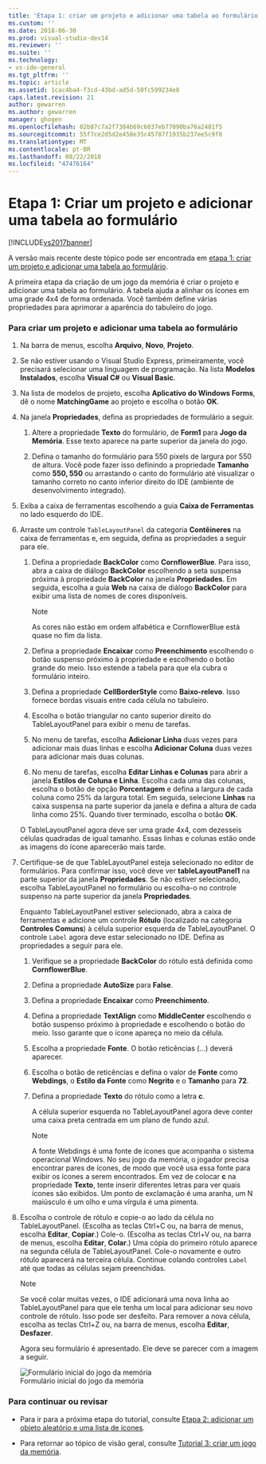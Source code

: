 ```yaml
---
title: 'Etapa 1: criar um projeto e adicionar uma tabela ao formulário | Microsoft Docs'
ms.custom: ''
ms.date: 2018-06-30
ms.prod: visual-studio-dev14
ms.reviewer: ''
ms.suite: ''
ms.technology:
- vs-ide-general
ms.tgt_pltfrm: ''
ms.topic: article
ms.assetid: 1cac4ba4-f3cd-43bd-ad5d-50fc599234e8
caps.latest.revision: 21
author: gewarren
ms.author: gewarren
manager: ghogen
ms.openlocfilehash: 02b87c7a2f7384b69c6037eb77090ba76a2481f5
ms.sourcegitcommit: 55f7ce2d5d2e458e35c45787f1935b237ee5c9f8
ms.translationtype: MT
ms.contentlocale: pt-BR
ms.lasthandoff: 08/22/2018
ms.locfileid: "47476164"
---
```

# <a name="step-1-create-a-project-and-add-a-table-to-your-form"></a>Etapa 1: Criar um projeto e adicionar uma tabela ao formulário
[!INCLUDE[vs2017banner](../includes/vs2017banner.md)]

A versão mais recente deste tópico pode ser encontrada em [etapa 1: criar um projeto e adicionar uma tabela ao formulário](https://docs.microsoft.com/visualstudio/ide/step-1-create-a-project-and-add-a-table-to-your-form).  
  
A primeira etapa da criação de um jogo da memória é criar o projeto e adicionar uma tabela ao formulário. A tabela ajuda a alinhar os ícones em uma grade 4x4 de forma ordenada. Você também define várias propriedades para aprimorar a aparência do tabuleiro do jogo.  
  
### <a name="to-create-a-project-and-add-a-table-to-your-form"></a>Para criar um projeto e adicionar uma tabela ao formulário  
  
1.  Na barra de menus, escolha **Arquivo**, **Novo**, **Projeto**.  
  
2.  Se não estiver usando o Visual Studio Express, primeiramente, você precisará selecionar uma linguagem de programação. Na lista **Modelos Instalados**, escolha **Visual C#** ou **Visual Basic**.  
  
3.  Na lista de modelos de projeto, escolha **Aplicativo do Windows Forms**, dê o nome **MatchingGame** ao projeto e escolha o botão **OK**.  
  
4.  Na janela **Propriedades**, defina as propriedades de formulário a seguir.  
  
    1.  Altere a propriedade **Texto** do formulário, de **Form1** para **Jogo da Memória**. Esse texto aparece na parte superior da janela do jogo.  
  
    2.  Defina o tamanho do formulário para 550 pixels de largura por 550 de altura. Você pode fazer isso definindo a propriedade **Tamanho** como **550, 550** ou arrastando o canto do formulário até visualizar o tamanho correto no canto inferior direito do IDE (ambiente de desenvolvimento integrado).  
  
5.  Exiba a caixa de ferramentas escolhendo a guia **Caixa de Ferramentas** no lado esquerdo do IDE.  
  
6.  Arraste um controle `TableLayoutPanel` da categoria **Contêineres** na caixa de ferramentas e, em seguida, defina as propriedades a seguir para ele.  
  
    1.  Defina a propriedade **BackColor** como **CornflowerBlue**. Para isso, abra a caixa de diálogo **BackColor** escolhendo a seta suspensa próxima à propriedade **BackColor** na janela **Propriedades**.  Em seguida, escolha a guia **Web** na caixa de diálogo **BackColor** para exibir uma lista de nomes de cores disponíveis.  
  
        > [!NOTE]
        >  As cores não estão em ordem alfabética e CornflowerBlue está quase no fim da lista.  
  
    2.  Defina a propriedade **Encaixar** como **Preenchimento** escolhendo o botão suspenso próximo à propriedade e escolhendo o botão grande do meio. Isso estende a tabela para que ela cubra o formulário inteiro.  
  
    3.  Defina a propriedade **CellBorderStyle** como **Baixo-relevo**. Isso fornece bordas visuais entre cada célula no tabuleiro.  
  
    4.  Escolha o botão triangular no canto superior direito do TableLayoutPanel para exibir o menu de tarefas.  
  
    5.  No menu de tarefas, escolha **Adicionar Linha** duas vezes para adicionar mais duas linhas e escolha **Adicionar Coluna** duas vezes para adicionar mais duas colunas.  
  
    6.  No menu de tarefas, escolha **Editar Linhas e Colunas** para abrir a janela **Estilos de Coluna e Linha**. Escolha cada uma das colunas, escolha o botão de opção **Porcentagem** e defina a largura de cada coluna como 25% da largura total. Em seguida, selecione **Linhas** na caixa suspensa na parte superior da janela e defina a altura de cada linha como 25%. Quando tiver terminado, escolha o botão **OK**.  
  
     O TableLayoutPanel agora deve ser uma grade 4x4, com dezesseis células quadradas de igual tamanho. Essas linhas e colunas estão onde as imagens do ícone aparecerão mais tarde.  
  
7.  Certifique-se de que TableLayoutPanel esteja selecionado no editor de formulários. Para confirmar isso, você deve ver **tableLayoutPanel1** na parte superior da janela **Propriedades**. Se não estiver selecionado, escolha TableLayoutPanel no formulário ou escolha-o no controle suspenso na parte superior da janela **Propriedades**.  
  
     Enquanto TableLayoutPanel estiver selecionado, abra a caixa de ferramentas e adicione um controle **Rótulo** (localizado na categoria **Controles Comuns**) à célula superior esquerda de TableLayoutPanel. O controle `Label` agora deve estar selecionado no IDE. Defina as propriedades a seguir para ele.  
  
    1.  Verifique se a propriedade **BackColor** do rótulo está definida como **CornflowerBlue**.  
  
    2.  Defina a propriedade **AutoSize** para **False**.  
  
    3.  Defina a propriedade **Encaixar** como **Preenchimento**.  
  
    4.  Defina a propriedade **TextAlign** como **MiddleCenter** escolhendo o botão suspenso próximo à propriedade e escolhendo o botão do meio. Isso garante que o ícone apareça no meio da célula.  
  
    5.  Escolha a propriedade **Fonte**. O botão reticências (…) deverá aparecer.  
  
    6.  Escolha o botão de reticências e defina o valor de **Fonte** como **Webdings**, o **Estilo da Fonte** como **Negrito** e o **Tamanho** para **72**.  
  
    7.  Defina a propriedade **Texto** do rótulo como a letra **c**.  
  
         A célula superior esquerda no TableLayoutPanel agora deve conter uma caixa preta centrada em um plano de fundo azul.  
  
        > [!NOTE]
        >  A fonte Webdings é uma fonte de ícones que acompanha o sistema operacional Windows. No seu jogo da memória, o jogador precisa encontrar pares de ícones, de modo que você usa essa fonte para exibir os ícones a serem encontrados. Em vez de colocar **c** na propriedade **Texto**, tente inserir diferentes letras para ver quais ícones são exibidos. Um ponto de exclamação é uma aranha, um N maiúsculo é um olho e uma vírgula é uma pimenta.  
  
8.  Escolha o controle de rótulo e copie-o ao lado da célula no TableLayoutPanel. (Escolha as teclas Ctrl+C ou, na barra de menus, escolha **Editar**, **Copiar**.) Cole-o. (Escolha as teclas Ctrl+V ou, na barra de menus, escolha **Editar**, **Colar**.) Uma cópia do primeiro rótulo aparece na segunda célula de TableLayoutPanel. Cole-o novamente e outro rótulo aparecerá na terceira célula. Continue colando controles `Label` até que todas as células sejam preenchidas.  
  
    > [!NOTE]
    >  Se você colar muitas vezes, o IDE adicionará uma nova linha ao TableLayoutPanel para que ele tenha um local para adicionar seu novo controle de rótulo. Isso pode ser desfeito. Para remover a nova célula, escolha as teclas Ctrl+Z ou, na barra de menus, escolha **Editar**, **Desfazer**.  
  
     Agora seu formulário é apresentado. Ele deve se parecer com a imagem a seguir.  
  
     ![Formulário inicial do jogo da memória](../ide/media/express-tut4step1.png "Express_Tut4Step1")  
Formulário inicial do jogo da memória  
  
### <a name="to-continue-or-review"></a>Para continuar ou revisar  
  
-   Para ir para a próxima etapa do tutorial, consulte [Etapa 2: adicionar um objeto aleatório e uma lista de ícones](../ide/step-2-add-a-random-object-and-a-list-of-icons.md).  
  
-   Para retornar ao tópico de visão geral, consulte [Tutorial 3: criar um jogo da memória](../ide/tutorial-3-create-a-matching-game.md).



